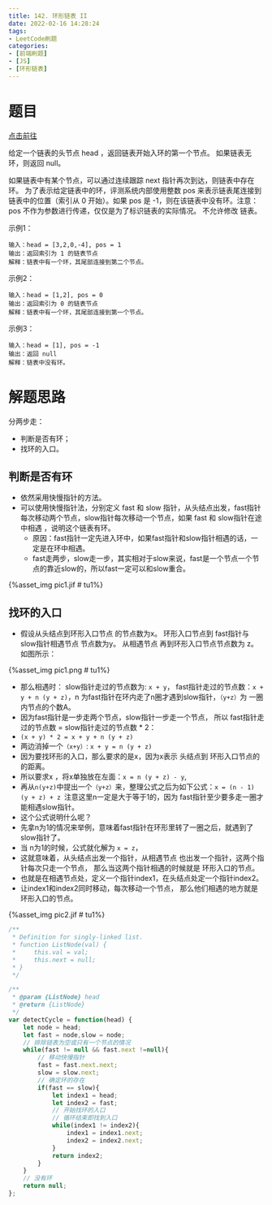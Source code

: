 ```yaml
---
title: 142. 环形链表 II
date: 2022-02-16 14:28:24
tags:
- LeetCode刷题
categories:
- [前端刷题]
- [JS]
- [环形链表]
---
```


# 题目

[点击前往](https://leetcode-cn.com/problems/linked-list-cycle-ii/)

给定一个链表的头节点  head ，返回链表开始入环的第一个节点。 如果链表无环，则返回 null。

如果链表中有某个节点，可以通过连续跟踪 next 指针再次到达，则链表中存在环。 为了表示给定链表中的环，评测系统内部使用整数 pos 来表示链表尾连接到链表中的位置（索引从 0 开始）。如果 pos 是 -1，则在该链表中没有环。注意：pos 不作为参数进行传递，仅仅是为了标识链表的实际情况。
不允许修改 链表。

示例1：
```
输入：head = [3,2,0,-4], pos = 1
输出：返回索引为 1 的链表节点
解释：链表中有一个环，其尾部连接到第二个节点。
```

示例2：
```
输入：head = [1,2], pos = 0
输出：返回索引为 0 的链表节点
解释：链表中有一个环，其尾部连接到第一个节点。
```

示例3：
```
输入：head = [1], pos = -1
输出：返回 null
解释：链表中没有环。
```

# 解题思路

分两步走：
* 判断是否有环；
* 找环的入口。

## 判断是否有环

* 依然采用快慢指针的方法。
* 可以使用快慢指针法，分别定义 fast 和 slow 指针，从头结点出发，fast指针每次移动两个节点，slow指针每次移动一个节点，如果 fast 和 slow指针在途中相遇 ，说明这个链表有环。
    * 原因：fast指针一定先进入环中，如果fast指针和slow指针相遇的话，一定是在环中相遇。
    * fast走两步，slow走一步，其实相对于slow来说，fast是一个节点一个节点的靠近slow的，所以fast一定可以和slow重合。

{%asset_img pic1.jif # tu1%}

## 找环的入口

* 假设从头结点到环形入口节点 的节点数为x。 环形入口节点到 fast指针与slow指针相遇节点 节点数为y。 从相遇节点 再到环形入口节点节点数为 z。 如图所示：

{%asset_img pic1.png # tu1%}

* 那么相遇时： slow指针走过的节点数为: ```x + y```， fast指针走过的节点数：```x + y + n (y + z)```，n 为fast指针在环内走了n圈才遇到slow指针，```（y+z）```为 一圈内节点的个数A。
* 因为fast指针是一步走两个节点，slow指针一步走一个节点， 所以 fast指针走过的节点数 = slow指针走过的节点数 * 2：
* ```(x + y) * 2 = x + y + n (y + z)```
* 两边消掉一个```（x+y）```: ```x + y = n (y + z)```
* 因为要找环形的入口，那么要求的是x，因为x表示 头结点到 环形入口节点的的距离。
* 所以要求x ，将x单独放在左面：```x = n (y + z) - y```,
* 再从```n(y+z)```中提出一个```（y+z）```来，整理公式之后为如下公式：```x = (n - 1) (y + z) + z ```注意这里n一定是大于等于1的，因为 fast指针至少要多走一圈才能相遇slow指针。
* 这个公式说明什么呢？
* 先拿n为1的情况来举例，意味着fast指针在环形里转了一圈之后，就遇到了 slow指针了。
* 当 n为1的时候，公式就化解为 ```x = z```，
* 这就意味着，从头结点出发一个指针，从相遇节点 也出发一个指针，这两个指针每次只走一个节点， 那么当这两个指针相遇的时候就是 环形入口的节点。
* 也就是在相遇节点处，定义一个指针index1，在头结点处定一个指针index2。
* 让index1和index2同时移动，每次移动一个节点， 那么他们相遇的地方就是 环形入口的节点。

{%asset_img pic2.jif # tu1%}

```js
/**
 * Definition for singly-linked list.
 * function ListNode(val) {
 *     this.val = val;
 *     this.next = null;
 * }
 */

/**
 * @param {ListNode} head
 * @return {ListNode}
 */
var detectCycle = function(head) {
    let node = head;
    let fast = node,slow = node;
    // 排除链表为空或只有一个节点的情况
    while(fast != null && fast.next !=null){
        // 移动快慢指针
        fast = fast.next.next;
        slow = slow.next;
        // 确定环的存在
        if(fast == slow){
            let index1 = head;
            let index2 = fast;
            // 开始找环的入口
            // 循环结束即找到入口
            while(index1 != index2){
                index1 = index1.next;
                index2 = index2.next;
            }
            return index2;
        }
    }
    // 没有环
    return null;
};
```